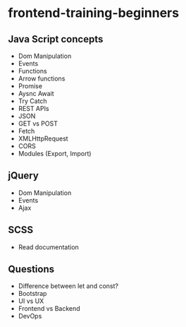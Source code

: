 # frontend-training-beginners

## Java Script concepts
- Dom Manipulation
- Events
- Functions
- Arrow functions
- Promise
- Aysnc Await
- Try Catch
- REST APIs
- JSON
- GET vs POST
- Fetch
- XMLHttpRequest
- CORS
- Modules (Export, Import)



## jQuery
- Dom Manipulation
- Events
- Ajax


## SCSS
- Read documentation


## Questions
- Difference between let and const?
- Bootstrap
- UI vs UX
- Frontend vs Backend
- DevOps
